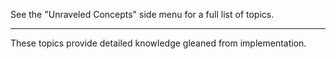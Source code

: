 See the "Unraveled Concepts" side menu for a full list of topics.

***

These topics provide detailed knowledge gleaned from implementation.